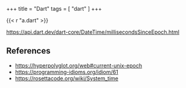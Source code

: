 +++
title = "Dart"
tags = [ "dart" ]
+++

{{< r "a.dart" >}}

<https://api.dart.dev/dart-core/DateTime/millisecondsSinceEpoch.html>

## References

- <https://hyperpolyglot.org/web#current-unix-epoch>
- <https://programming-idioms.org/idiom/61>
- <https://rosettacode.org/wiki/System_time>
